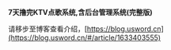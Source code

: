 **7天撸完KTV点歌系统,含后台管理系统(完整版)**

请移步至博客查看介绍，[https://blog.usword.cn](https://blog.usword.cn/#/article/1633403555)
